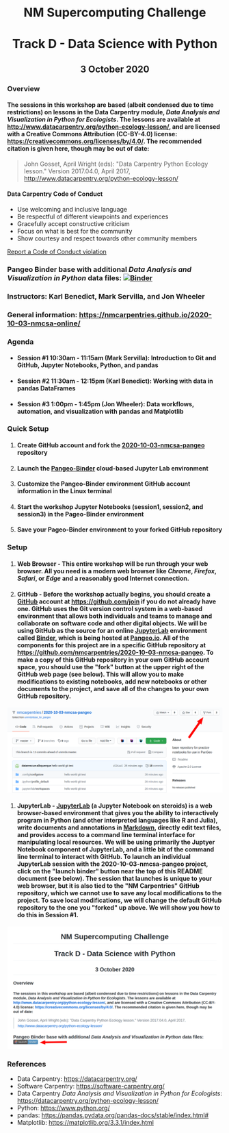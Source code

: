 <h1 align="center">NM Supercomputing Challenge</h1>
<h1 align="center">Track D - Data Science with Python</h1>
<h2 align="center">3 October 2020</h2>

### Overview

#### The sessions in this workshop are based (albeit condensed due to time restrictions) on lessons in the Data Carpentry module, *Data Analysis and Visualization in Python for Ecologists*. The lessons are available at http://www.datacarpentry.org/python-ecology-lesson/, and are licensed with a Creative Commons Attribution (CC-BY-4.0) license: https://creativecommons.org/licenses/by/4.0/. The recommended citation is given here, though may be out of date:
> John Gosset, April Wright (eds): "Data Carpentry Python Ecology lesson." Version 2017.04.0, April 2017, http://www.datacarpentry.org/python-ecology-lesson/

#### Data Carpentry Code of Conduct
 - Use welcoming and inclusive language
 - Be respectful of different viewpoints and experiences
 - Gracefully accept constructive criticism
 - Focus on what is best for the community
 - Show courtesy and respect towards other community members
 
[Report a Code of Conduct violation](https://goo.gl/forms/KoUfO53Za3apOuOK2)

### Pangeo Binder base with additional *Data Analysis and Visualization in Python* data files: [![Binder](https://binder.pangeo.io/badge_logo.svg)](https://binder.pangeo.io/v2/gh/nmcarpentries/2020-10-03-nmcsa-pangeo/master)

### Instructors: Karl Benedict, Mark Servilla, and Jon Wheeler

### General information: https://nmcarpentries.github.io/2020-10-03-nmcsa-online/

### Agenda
 - #### Session #1 10:30am - 11:15am (Mark Servilla): Introduction to Git and GitHub, Jupyter Notebooks, Python, and pandas
 - #### Session #2 11:30am - 12:15pm (Karl Benedict): Working with data in pandas DataFrames
 - #### Session #3 1:00pm - 1:45pm (Jon Wheeler): Data workflows, automation, and visualization with pandas and Matplotlib
 
### Quick Setup
 1. #### Create GitHub account and fork the [2020-10-03-nmcsa-pangeo](https://github.com/nmcarpentries/2020-10-03-nmcsa-pangeo) repository
 1. #### Launch the [Pangeo-Binder](https://binder.pangeo.io/v2/gh/nmcarpentries/2020-10-03-nmcsa-pangeo/master) cloud-based Jupyter Lab environment
 1. #### Customize the Pangeo-Binder environment GitHub account information in the Linux terminal
 1. #### Start the workshop Jupyter Notebooks (session1, session2, and session3) in the Pageo-Binder environment
 1. #### Save your Pageo-Binder environment to your forked GitHub repository

### Setup
 1. #### Web Browser - This entire workshop will be run through your web browser. All you need is a modern web browser like *Chrome*, *Firefox*, *Safari*, or *Edge* and a reasonably good Internet connection.
 1. #### GitHub - Before the workshop actually begins, you should create a [GitHub](https://github.com) account at https://github.com/join if you do not already have one. GitHub uses the Git version control system in a web-based environment that allows both individuals and teams to manage and collaborate on software code and other digital objects. We will be using GitHub as the source for an online [JupyterLab](https://jupyterlab.readthedocs.io/en/latest/) environment called [Binder](https://mybinder.org/), which is being hosted at [Pangeo.io](https://binder.pangeo.io/). All of the components for this project are in a specific GitHub repository at https://github.com/nmcarpentries/2020-10-03-nmcsa-pangeo. To make a copy of this GitHub repository in your own GitHub account space, you should use the "fork" button at the upper right of the GitHub web page (see below). This will allow you to make modifications to existing notebooks, add new notebooks or other documents to the project, and save all of the changes to your own GitHub repository.
 
 ![GitHub repository fork](./images/fork.png)
 
 1. #### JupyterLab - [JupyterLab](https://jupyterlab.readthedocs.io/en/latest/) (a Jupyter Notebook on steroids) is a web browser-based environment that gives you the ability to interactively program in Python (and other interpreted languages like R and Julia), write documents and annotations in [Markdown](https://www.markdownguide.org/getting-started/), directly edit text files, and provides access to a command line terminal interface for manipulating local resources. We will be using primarily the Juptyer Notebook component of JupyterLab, and a little bit of the command line terminal to interact with GitHub. To launch an individual JupyterLab session with the **2020-10-03-nmcsa-pangeo** project, click on the "launch binder" button near the top of this README document (see below). The session that launches is unique to your web browser, but it is also tied to the "NM Carpentries" GitHub repository, which we cannot use to save any local modifications to the project. To save local modifications, we will change the default GitHub repository to the one you "forked" up above. We will show you how to do this in Session #1.
 
 ![Binder launch](./images/launchbinder.png)
 
### References

 - Data Carpentry: https://datacarpentry.org/
 - Software Carpentry: https://software-carpentry.org/
 - Data Carpentry *Data Analysis and Visualization in Python for Ecologists*: https://datacarpentry.org/python-ecology-lesson/
 - Python: https://www.python.org/
 - pandas: https://pandas.pydata.org/pandas-docs/stable/index.html#
 - Matplotlib: https://matplotlib.org/3.3.1/index.html
